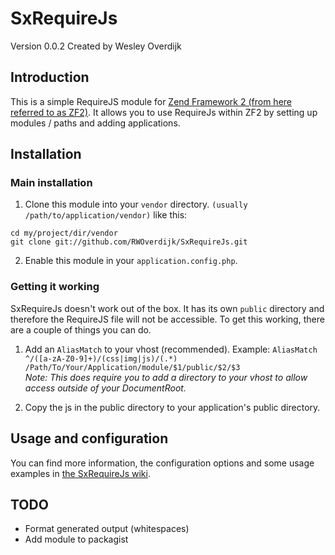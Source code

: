 SxRequireJs
=======================
Version 0.0.2 Created by Wesley Overdijk 

Introduction
------------
This is a simple RequireJS module for [Zend Framework 2 (from here referred to as ZF2)](https://github.com/zendframework/zf2).
It allows you to use RequireJs within ZF2 by setting up modules / paths and adding applications.

Installation
------------

### Main installation
1. Clone this module into your `vendor` directory. `(usually /path/to/application/vendor)` like this:

```
cd my/project/dir/vendor
git clone git://github.com/RWOverdijk/SxRequireJs.git
```
2. Enable this module in your `application.config.php`.

### Getting it working
SxRequireJs doesn't work out of the box. It has its own `public` directory and therefore the RequireJS file will not be accessible. To get this working, there are a couple of things you can do.

1. Add an `AliasMatch` to your vhost (recommended). Example:
```AliasMatch ^/([a-zA-Z0-9]+)/(css|img|js)/(.*) /Path/To/Your/Application/module/$1/public/$2/$3```  
*Note: This does require you to add a directory to your vhost to allow access outside of your DocumentRoot.*

2. Copy the js in the public directory to your application's public directory.

Usage and configuration
------------
You can find more information, the configuration options and some usage examples in [the SxRequireJs wiki](https://github.com/RWOverdijk/SxRequireJs/wiki).

TODO
------------
* Format generated output (whitespaces)
* Add module to packagist